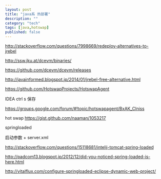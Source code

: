 ```yaml
---
layout: post
title: "java系 热部署"
description: ""
category: "tech"
tags: [java,hotswap]
published: false
---
```


http://stackoverflow.com/questions/7998669/redeploy-alternatives-to-jrebel

http://ssw.jku.at/dcevm/binaries/

https://github.com/dcevm/dcevm/releases

http://javainformed.blogspot.jp/2014/01/jrebel-free-alternative.html

https://github.com/HotswapProjects/HotswapAgent



IDEA  ctrl s 保存

https://groups.google.com/forum/#!topic/hotswapagent/BxAK_Clniss

hot swap
https://gist.github.com/naaman/1053217


springloaded

启动参数 + server.xml 

http://stackoverflow.com/questions/15118681/intelij-tomcat-spring-loaded

http://padcom13.blogspot.jp/2012/12/did-you-noticed-spring-loaded-is-here.html

http://vitalflux.com/configure-springloaded-eclipse-dynamic-web-project/


